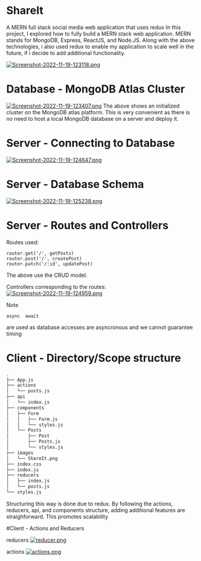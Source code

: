 # ShareIt
A MERN full stack social media web application that uses redux
In this project, I explored how to fully build a MERN stack web application.
MERN stands for MongoDB, Express, ReactJS, and Node.JS.
Along with the above technologies, i also used redux to enable my application to scale well in the future, if i decide to add additional functionality.

[![Screenshot-2022-11-19-123118.png](https://i.postimg.cc/XqZcVDZd/Screenshot-2022-11-19-123118.png)](https://postimg.cc/GTCsKKxm)

# Database - MongoDB Atlas Cluster
[![Screenshot-2022-11-19-123407.png](https://i.postimg.cc/k4SKzRLv/Screenshot-2022-11-19-123407.png)](https://postimg.cc/xJ0Xb8fX)
The above shows an initialized cluster on the MongoDB atlas platform. This is very convenient as there is no need to host a local MongoDB database on a server and deploy it.

# Server - Connecting to Database
[![Screenshot-2022-11-19-124647.png](https://i.postimg.cc/PxN2xMNb/Screenshot-2022-11-19-124647.png)](https://postimg.cc/tZQhvW37)

# Server - Database Schema
[![Screenshot-2022-11-19-125238.png](https://i.postimg.cc/wBQSJF6S/Screenshot-2022-11-19-125238.png)](https://postimg.cc/R3qsx7JR)

# Server - Routes and Controllers
Routes used:
```
router.get('/', getPosts)
router.post('/', createPost)
router.patch('/:id', updatePost)
```
The above use the CRUD model.

Controllers corresponding to the routes:
[![Screenshot-2022-11-19-124959.png](https://i.postimg.cc/VLs5bHzc/Screenshot-2022-11-19-124959.png)](https://postimg.cc/8s3T24Fy)

Note
```
async  await
``` 
are used as database accesses are asyncronous and we cannot guarantee timing

# Client - Directory/Scope structure
```bash
.
├── App.js      
├── actions     
│   └── posts.js
├── api
│   └── index.js
├── components       
│   ├── Form
│   │   ├── Form.js  
│   │   └── styles.js
│   └── Posts        
│       ├── Post     
│       ├── Posts.js 
│       └── styles.js
├── images
│   └── ShareIt.png  
├── index.css        
├── index.js
├── reducers
│   ├── index.js     
│   └── posts.js     
└── styles.js

```
Structuring this way is done due to redux. By following the actions, reducers, api, and components structure, adding additional features are straighforward. This promotes scalability

#Client - Actions and Reducers

reducers 
[![reducer.png](https://i.postimg.cc/Pr4H1t26/reducer.png)](https://postimg.cc/N55ZcwhT)

actions 
[![actions.png](https://i.postimg.cc/W1YPf5Rg/actions.png)](https://postimg.cc/PCDcCz55)



